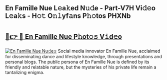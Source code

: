 ## En Famille Nue L𝚎a𝚔ed N𝚞𝚍e - Part-V7H Vi𝚍𝚎o L𝚎a𝚔s - H𝚘𝚝 O𝚗𝚕yf𝚊ns P𝚑𝚘tos PHXNb

# <h2><a href="http://kfctec1.oniu.top/?m=En+Famille+Nue">🔗👉 🔴 En Famille Nue P𝚑ot𝚘𝚜 V𝚒d𝚎o</a></h2>

[![En Famille Nue Nu𝚍e𝚜](https://i.imgur.com/0qMVB7G.gif)](http://kfctec1.oniu.top/?m=En+Famille+Nue)
Social media innovator En Famille Nue, acclaimed for disseminating dance and lifestyle knowledge, through presentations and personal blogs. The public persona of En Famille Nue is defined by its friendly and relatable nature, but the mysteries of his private life remain a tantalizing enigma.  
